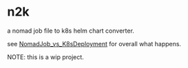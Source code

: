 # n2k

a nomad job file to k8s helm chart converter.

see [NomadJob_vs_K8sDeployment](./comparision/NomadJob_vs_K8sDeployment.md) for overall what happens.


NOTE: this is a wip project.
